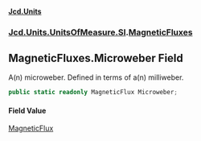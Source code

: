 #### [Jcd.Units](index.md 'index')
### [Jcd.Units.UnitsOfMeasure.SI](Jcd.Units.UnitsOfMeasure.SI.md 'Jcd.Units.UnitsOfMeasure.SI').[MagneticFluxes](Jcd.Units.UnitsOfMeasure.SI.MagneticFluxes.md 'Jcd.Units.UnitsOfMeasure.SI.MagneticFluxes')

## MagneticFluxes.Microweber Field

A(n) microweber. Defined in terms of a(n) milliweber.

```csharp
public static readonly MagneticFlux Microweber;
```

#### Field Value
[MagneticFlux](Jcd.Units.UnitTypes.MagneticFlux.md 'Jcd.Units.UnitTypes.MagneticFlux')